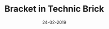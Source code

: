 ---
title: "Bracket in Technic Brick"
date: 24-02-2019

image: image.png
cad: model.ldr

source:
  url: "https://www.flickr.com/photos/28192677@N06/5004593024"
  title: "Reversed studs"
  author: "Larry Lars"
  date: 19-09-2010

taxonomy:
  part: ["32000", "99781"]
  partcount: 2

  width: [2, stud]
  depth: [2, stud]
  height: [1, brick]

  function: ["stud_tilt"]
  stud_tilt_angle: 180
---